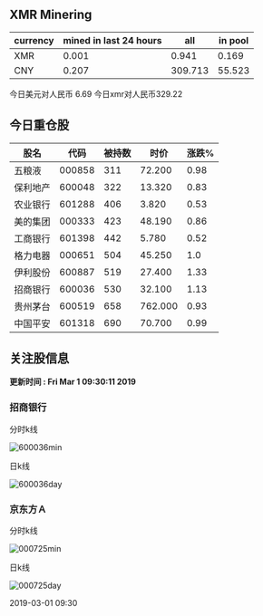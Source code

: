 ## XMR Minering

|currency|mined in last 24 hours|all|in pool|
|---|---|---|---|
|XMR|0.001|0.941|0.169|
|CNY|0.207|309.713|55.523|

今日美元对人民币 6.69	今日xmr对人民币329.22


## 今日重仓股 

|股名|代码|被持数|时价|涨跌%|
|---|---|---|---|---|
|五粮液|000858|311|72.200|0.98|
|保利地产|600048|322|13.320|0.83|
|农业银行|601288|406|3.820|0.53|
|美的集团|000333|423|48.190|0.86|
|工商银行|601398|442|5.780|0.52|
|格力电器|000651|504|45.250|1.0|
|伊利股份|600887|519|27.400|1.33|
|招商银行|600036|530|32.100|1.13|
|贵州茅台|600519|658|762.000|0.93|
|中国平安|601318|690|70.700|0.99|

## 关注股信息
**更新时间 : Fri Mar  1 09:30:11 2019**
### 招商银行 
分时k线

![600036min](http://image.sinajs.cn/newchart/min/n/sh600036.gif)

日k线

![600036day](http://image.sinajs.cn/newchart/daily/n/sh600036.gif)

### 京东方Ａ 
分时k线

![000725min](http://image.sinajs.cn/newchart/min/n/sz000725.gif)

日k线

![000725day](http://image.sinajs.cn/newchart/daily/n/sz000725.gif)

2019-03-01 09:30